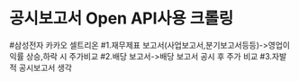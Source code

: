# 공시보고서 Open API사용 크롤링
#삼성전자 카카오 셀트리온
#1.재무제표 보고서(사업보고서,분기보고서등등)->영업이익률 상승,하락 시 주가비교
#2.배당 보고서->배당 보고서 공시 후 주가 비교
#3.자발적 공시보고서 생각
